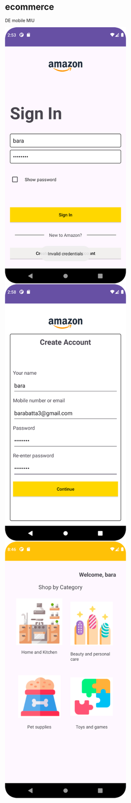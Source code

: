 # ecommerce
DE mobile MIU
<div>
  <img src="1.png" width="400"   /> <img src="2.png" width="400"   />
 <img src="4.png" width="400"   />
</div>
